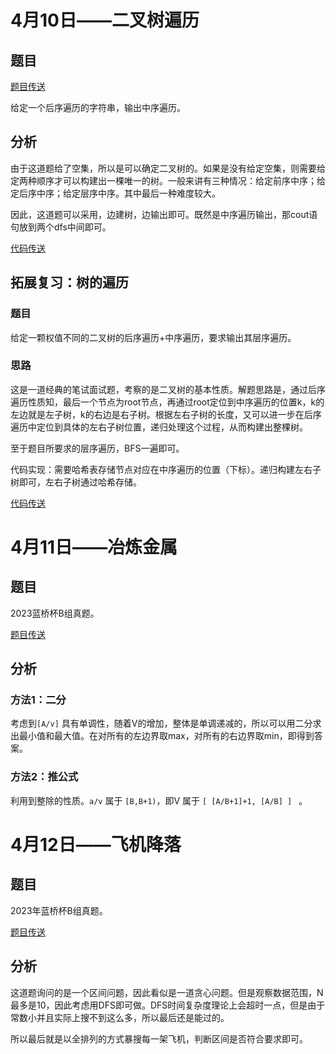 # 4月10日——二叉树遍历

## 题目

[题目传送](https://www.acwing.com/problem/content/description/3387/)

给定一个后序遍历的字符串，输出中序遍历。

## 分析

由于这道题给了空集，所以是可以确定二叉树的。如果是没有给定空集，则需要给定两种顺序才可以构建出一棵唯一的树。一般来讲有三种情况：给定前序中序；给定后序中序；给定层序中序。其中最后一种难度较大。

因此，这道题可以采用，边建树，边输出即可。既然是中序遍历输出，那cout语句放到两个dfs中间即可。

[代码传送](./01-3384.cpp)

## 拓展复习：树的遍历 

### 题目

给定一颗权值不同的二叉树的后序遍历+中序遍历，要求输出其层序遍历。

### 思路

这是一道经典的笔试面试题，考察的是二叉树的基本性质。解题思路是，通过后序遍历性质知，最后一个节点为root节点，再通过root定位到中序遍历的位置k，k的左边就是左子树，k的右边是右子树。根据左右子树的长度，又可以进一步在后序遍历中定位到具体的左右子树位置，递归处理这个过程，从而构建出整棵树。

至于题目所要求的层序遍历，BFS一遍即可。

代码实现：需要哈希表存储节点对应在中序遍历的位置（下标）。递归构建左右子树即可，左右子树通过哈希存储。

[代码传送](./01-1497.cpp)

# 4月11日——冶炼金属

## 题目

2023蓝桥杯B组真题。

[题目传送](https://www.acwing.com/problem/content/4959/)

## 分析

### 方法1：二分

考虑到`[A/v]` 具有单调性，随着V的增加，整体是单调递减的，所以可以用二分求出最小值和最大值。在对所有的左边界取max，对所有的右边界取min，即得到答案。


### 方法2：推公式

利用到整除的性质。`a/v` 属于 `[B,B+1)`，即V 属于 `[ [A/B+1]+1, [A/B] ] ` 。

# 4月12日——飞机降落

## 题目

2023年蓝桥杯B组真题。

[题目传送](https://www.acwing.com/problem/content/4960/)

## 分析

这道题询问的是一个区间问题，因此看似是一道贪心问题。但是观察数据范围，N最多是10，因此考虑用DFS即可做。DFS时间复杂度理论上会超时一点，但是由于常数小并且实际上搜不到这么多，所以最后还是能过的。

所以最后就是以全排列的方式暴搜每一架飞机，判断区间是否符合要求即可。


